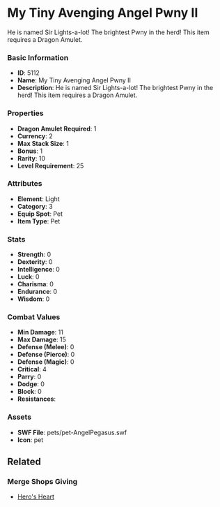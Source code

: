 # My Tiny Avenging Angel Pwny II

He is named Sir Lights-a-lot! The brightest Pwny in the herd! This item requires a Dragon Amulet.

### Basic Information

- **ID**: 5112
- **Name**: My Tiny Avenging Angel Pwny II
- **Description**: He is named Sir Lights-a-lot! The brightest Pwny in the herd! This item requires a Dragon Amulet.

### Properties

- **Dragon Amulet Required**: 1
- **Currency**: 2
- **Max Stack Size**: 1
- **Bonus**: 1
- **Rarity**: 10
- **Level Requirement**: 25

### Attributes

- **Element**: Light
- **Category**: 3
- **Equip Spot**: Pet
- **Item Type**: Pet

### Stats

- **Strength**: 0
- **Dexterity**: 0
- **Intelligence**: 0
- **Luck**: 0
- **Charisma**: 0
- **Endurance**: 0
- **Wisdom**: 0

### Combat Values

- **Min Damage**: 11
- **Max Damage**: 15
- **Defense (Melee)**: 0
- **Defense (Pierce)**: 0
- **Defense (Magic)**: 0
- **Critical**: 4
- **Parry**: 0
- **Dodge**: 0
- **Block**: 0
- **Resistances**: 

### Assets

- **SWF File**: pets/pet-AngelPegasus.swf
- **Icon**: pet

## Related

### Merge Shops Giving

- [Hero's Heart](../merge-shops/53-hero-s-heart.md)


